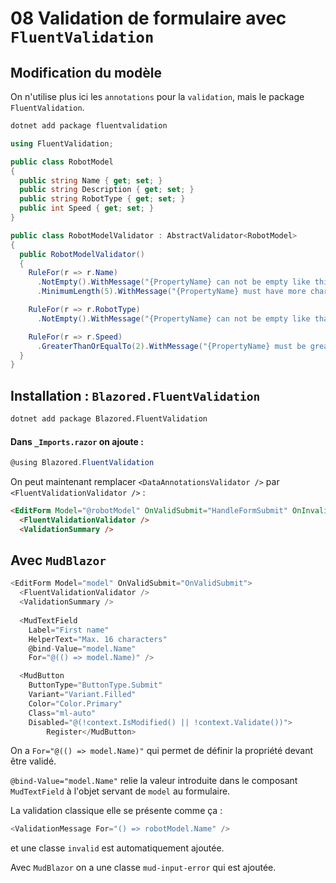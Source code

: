 # 08 Validation de formulaire avec `FluentValidation`

## Modification du modèle

On n'utilise plus ici les `annotations` pour la `validation`, mais le package `FluentValidation`.

```bash
dotnet add package fluentvalidation
```



```cs
using FluentValidation;

public class RobotModel
{
  public string Name { get; set; }
  public string Description { get; set; }
  public string RobotType { get; set; }
  public int Speed { get; set; }
}

public class RobotModelValidator : AbstractValidator<RobotModel>
{
  public RobotModelValidator()
  {
    RuleFor(r => r.Name)
      .NotEmpty().WithMessage("{PropertyName} can not be empty like this")
      .MinimumLength(5).WithMessage("{PropertyName} must have more characters than {ComparisonValue}");

    RuleFor(r => r.RobotType)
      .NotEmpty().WithMessage("{PropertyName} can not be empty like that");

    RuleFor(r => r.Speed)
      .GreaterThanOrEqualTo(2).WithMessage("{PropertyName} must be greater or equal to {comparaisonValue}");
  }
}
```



## Installation : `Blazored.FluentValidation`

```bash
dotnet add package Blazored.FluentValidation
```

#### Dans `_Imports.razor` on ajoute :

```cs
@using Blazored.FluentValidation
```



On peut maintenant remplacer `<DataAnnotationsValidator />` par `<FluentValidationValidator />` :

```html
<EditForm Model="@robotModel" OnValidSubmit="HandleFormSubmit" OnInvalidSubmit="HandleFormInvalid">
  <FluentValidationValidator />
  <ValidationSummary />
```



## Avec `MudBlazor`

```cs
<EditForm Model="model" OnValidSubmit="OnValidSubmit">
  <FluentValidationValidator />
  <ValidationSummary />
  
  <MudTextField 
  	Label="First name" 
  	HelperText="Max. 16 characters"
    @bind-Value="model.Name" 
    For="@(() => model.Name)" />

  <MudButton 
  	ButtonType="ButtonType.Submit" 
  	Variant="Variant.Filled" 
  	Color="Color.Primary" 
  	Class="ml-auto"
  	Disabled="@(!context.IsModified() || !context.Validate())">
  		Register</MudButton>
```

On a `For="@(() => model.Name)"` qui permet de définir la propriété devant être validé.

`@bind-Value="model.Name"` relie la valeur introduite dans le composant `MudTextField` à l'objet servant de `model` au formulaire.

La validation classique elle se présente comme ça :

```cs
<ValidationMessage For="() => robotModel.Name" />
```

et une classe `invalid` est automatiquement ajoutée.

Avec `MudBlazor` on a une classe `mud-input-error` qui est ajoutée.
